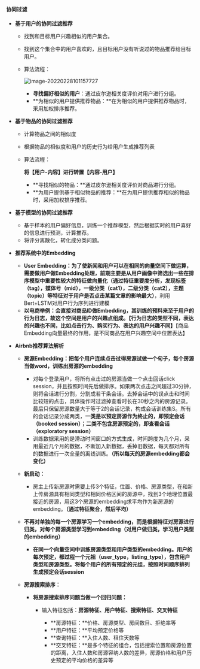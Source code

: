 #### 协同过滤

* **基于用户的协同过滤推荐**

  * 找到和目标用户兴趣相似的用户集合。

  * 找到这个集合中的用户喜欢的，且目标用户没有听说过的物品推荐给目标用户。

  * 算法流程：

    ![image-20220228101157727](C:\Users\Lenovo\AppData\Roaming\Typora\typora-user-images\image-20220228101157727.png)

    * **寻找偏好相似的用户**：通过皮尔逊相关度评价对用户进行分组。
    * **为相似的用户提供推荐物品：**在为相似的用户提供推荐物品时，采用加权排序推荐。

* **基于物品的协同过滤推荐**

  * 计算物品之间的相似度

  * 根据物品的相似度和用户的历史行为给用户生成推荐列表

  * 算法流程：

    **将【用户-内容】进行转置【内容-用户】**

    * **寻找相似的物品：**通过皮尔逊相关度评价对商品进行分组。
    * **为用户提供基于相似物品的推荐：**在为用户提供推荐相似的物品时，采用加权排序推荐。

* **基于模型的协同过滤推荐**

  * 基于样本的用户偏好信息，训练一个推荐模型，然后根据实时的用户喜好的信息进行预测，计算推荐。
  * 将评分离散化，转化成分类问题。

* **推荐系统中的Embedding**

  * **User Embedding：**为了使新闻和用户可以在相同的向量空间下做运算，**需要做用户做Embedding处理**，前期主要是从用户画像中筛选出一些在排序模型中重要性较大的特征做向量化**（通过特征重要度分析，发现标签（tag），媒体号（mid），一级分类（cat1），二级分类（cat2），主题（topic）等特征对于用户是否点击某篇文章的影响最大）**，利用Bert+LSTM对用户行为序列进行建模
  * **以电商举例：会直接对商品ID做Embedding，其训练的预料来至于用户的行为日志，故这个空间是用户的兴趣点组成。【行为日志的类型不同，表达的兴趣也不同，比如点击行为、购买行为、表达的用户兴趣不同】**【商品Embedding向量最终的作用，是不同商品在用户兴趣空间中位置表达】

* **Airbnb推荐算法解析**

  * **房源Embedding：把每个用户连续点击过得房源试做一个句子，每个房源当做word，训练出房源的embedding**

    * 对每个登录用户，将所有点击过的房源当做一个点击回话click session，并且按照时间先后做排序。如果两次点击之间超过30分钟，则将会话进行分割，分割成若干条会话。去掉会话中的误点击和时间比较短的点击，具体操作时过滤掉查看时长在30秒之内的房源记录。最后只保留房源数量大于等于2的会话记录，构成会话训练集S。所有的会话记录分成两类，**一类是以预定房源作为终止的，即预定会话（booked session）；二类不包含房源预定的，即查看会话（exploratory session）**
    * 训练数据采用的是滑动时间窗口的方式生成，时间跨度为几个月，采用最近几个月的数据，不断加入新数据，丢掉旧数据，每天都对所有的数据进行一次全量的离线训练。**（所以每天的房源embedding都会变化）**

  * **新启动：**

    * 房主上传新房源时需要上传3个特征，位置、价格、房源类型，在和新上传房源具有相同类型和相同价格区间的房源中，找到3个地理位置最接近的房源，用这3个房源的embedding求平均作为新房源的embedding。**（通过特征聚合，然后平均）**

  * **不再对单独的每一个房源学习一个embedding，而是根据特征对房源进行归类，对每个房源类型学习到embedding（对用户做归类，学习用户类型的embedding）**

    * **在同一个向量空间中训练房源类型和用户类型的embedding。用户的每次预定，都过程一个元祖（user_type，listing_type），包含用户类型和房源类型。将每个用户的所有预定的元组，按照时间顺序排列生成预定会话session**

  * **房源搜索排序：**

    * **将房源搜索排序问题当做一个回归问题：**

      * 输入特征包括：**房源特征、用户特征、搜索特征、交叉特征**

        * **房源特征：**价格、房源类型、房间数目、拒绝率等
        * **用户特征：**平均预定价格等
        * **查询特征：**入住人数、租住天数等
        * **交叉特征：**是多个特征的组合，包括搜索位置和房源位置的距离，入住人数和房源容纳人数的差异，房源价格和用户历史预定的平均价格的差异等

        